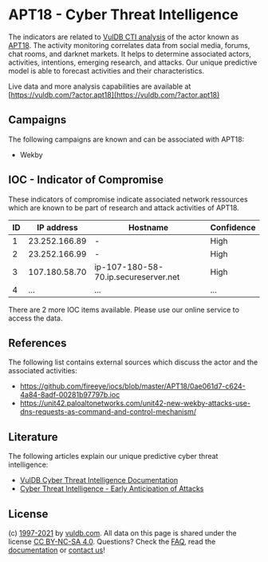 # APT18 - Cyber Threat Intelligence

The indicators are related to [VulDB CTI analysis](https://vuldb.com/?doc.cti) of the actor known as [APT18](https://vuldb.com/?actor.apt18). The activity monitoring correlates data from social media, forums, chat rooms, and darknet markets. It helps to determine associated actors, activities, intentions, emerging research, and attacks. Our unique predictive model is able to forecast activities and their characteristics.

Live data and more analysis capabilities are available at [https://vuldb.com/?actor.apt18](https://vuldb.com/?actor.apt18)

## Campaigns

The following campaigns are known and can be associated with APT18:

* Wekby

## IOC - Indicator of Compromise

These indicators of compromise indicate associated network ressources which are known to be part of research and attack activities of APT18.

ID | IP address | Hostname | Confidence
-- | ---------- | -------- | ----------
1 | 23.252.166.89 | - | High
2 | 23.252.166.99 | - | High
3 | 107.180.58.70 | ip-107-180-58-70.ip.secureserver.net | High
4 | ... | ... | ...

There are 2 more IOC items available. Please use our online service to access the data.

## References

The following list contains external sources which discuss the actor and the associated activities:

* https://github.com/fireeye/iocs/blob/master/APT18/0ae061d7-c624-4a84-8adf-00281b97797b.ioc
* https://unit42.paloaltonetworks.com/unit42-new-wekby-attacks-use-dns-requests-as-command-and-control-mechanism/

## Literature

The following articles explain our unique predictive cyber threat intelligence:

* [VulDB Cyber Threat Intelligence Documentation](https://vuldb.com/?doc.cti)
* [Cyber Threat Intelligence - Early Anticipation of Attacks](https://www.scip.ch/en/?labs.20201022)

## License

(c) [1997-2021](https://vuldb.com/?doc.changelog) by [vuldb.com](https://vuldb.com/?doc.about). All data on this page is shared under the license [CC BY-NC-SA 4.0](https://creativecommons.org/licenses/by-nc-sa/4.0/). Questions? Check the [FAQ](https://vuldb.com/?doc.faq), read the [documentation](https://vuldb.com/?doc) or [contact us](https://vuldb.com/?contact)!
